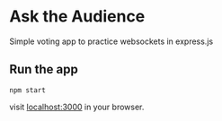 # Ask the Audience

Simple voting app to practice websockets in express.js

## Run the app

```
npm start
```

visit [localhost:3000](localhost:3000) in your browser.
